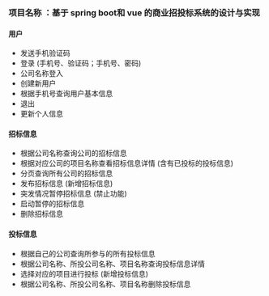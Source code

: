 
### 项目名称 ：基于 spring boot和 vue 的商业招投标系统的设计与实现

#### 用户
- 发送手机验证码
- 登录 (手机号、验证码；手机号、密码)
- 公司名称登入
- 创建新用户
- 根据手机号查询用户基本信息
- 退出
- 更新个人信息

#### 招标信息 
- 根据公司名称查询公司的招标信息
- 根据对应公司的项目名称查看招标信息详情 (含有已投标的投标信息)
- 分页查询所有公司的招标信息
- 发布招标信息 (新增招标信息)
- 突发情况暂停招标信息 (禁止功能)
- 启动暂停的招标信息
- 删除招标信息

#### 投标信息
- 根据自己的公司查询所参与的所有投标信息
- 根据公司名称、所投公司名称、项目名称查询投标信息详情
- 选择对应的项目进行投标 (新增投标信息)
- 根据公司名称、所投公司名称、项目名称删除投标信息